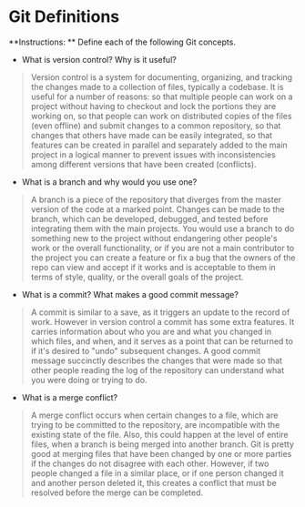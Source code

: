 # Git Definitions

**Instructions: ** Define each of the following Git concepts.

* What is version control?  Why is it useful?

>Version control is a system for documenting, organizing, and tracking the changes made to a collection of files, typically a codebase. It is useful for a number of reasons: so that multiple people can work on a project without having to checkout and lock the portions they are working on, so that people can work on distributed copies of the files (even offline) and submit changes to a common repository, so that changes that others have made can be easily integrated, so that features can be created in parallel and separately added to the main project in a logical manner to prevent issues with inconsistencies among different versions that have been created (conflicts).

* What is a branch and why would you use one?

>A branch is a piece of the repository that diverges from the master version of the code at a marked point. Changes can be made to the branch, which can be developed, debugged, and tested before integrating them with the main projects. You would use a branch to do something new to the project without endangering other people's work or the overall functionality, or if you are not a main contributor to the project you can create a feature or fix a bug that the owners of the repo can view and accept if it works and is acceptable to them in terms of style, quality, or the overall goals of the project.

* What is a commit? What makes a good commit message?

>A commit is similar to a save, as it triggers an update to the record of work. However in version control a commit has some extra features. It carries information about who you are and what you changed in which files, and when, and it serves as a point that can be returned to if it's desired to "undo" subsequent changes. A good commit message succinctly describes the changes that were made so that other people reading the log of the repository can understand what you were doing or trying to do.

* What is a merge conflict?

>A merge conflict occurs when certain changes to a file, which are trying to be committed to the repository, are incompatible with the existing state of the file. Also, this could happen at the level of entire files, when a branch is being merged into another branch. Git is pretty good at merging files that have been changed by one or more parties if the changes do not disagree with each other. However, if two people changed a file in a similar place, or if one person changed it and another person deleted it, this creates a conflict that must be resolved before the merge can be completed. 
